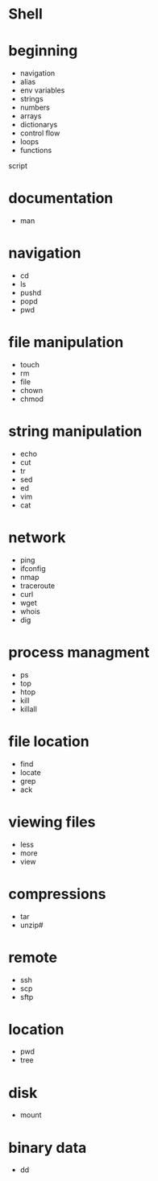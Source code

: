 Shell
=====

# beginning
* navigation
* alias
* env variables
* strings
* numbers
* arrays
* dictionarys
* control flow
* loops
* functions

script

# documentation
* man

# navigation
* cd
* ls
* pushd
* popd
* pwd

# file manipulation
* touch
* rm
* file
* chown
* chmod

# string manipulation
* echo
* cut
* tr
* sed
* ed 
* vim
* cat

# network
* ping 
* ifconfig
* nmap
* traceroute
* curl
* wget
* whois
*  dig

# process managment
* ps
* top
* htop
* kill
* killall

# file location
* find
* locate
* grep
* ack

# viewing files
* less
* more
* view

# compressions
* tar
* unzip#

# remote
* ssh
* scp
* sftp

# location
* pwd
* tree

# disk
* mount

# binary data
* dd
